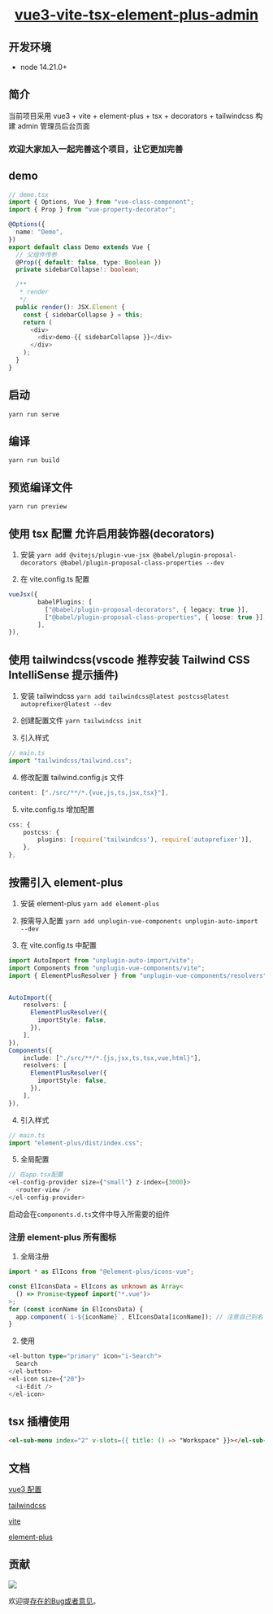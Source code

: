 <p style="text-align: center;">
  <h1 align="center"><a href="javascript:void(0);">vue3-vite-tsx-element-plus-admin</a></h1>
</p>

## 开发环境

- node 14.21.0+

## 简介

当前项目采用 vue3 + vite + element-plus + tsx + decorators + tailwindcss 构建 admin 管理员后台页面

### 欢迎大家加入一起完善这个项目，让它更加完善

## demo

```ts
// demo.tsx
import { Options, Vue } from "vue-class-component";
import { Prop } from "vue-property-decorator";

@Options({
  name: "Demo",
})
export default class Demo extends Vue {
  // 父组件传参
  @Prop({ default: false, type: Boolean })
  private sidebarCollapse!: boolean;

  /**
   * render
   */
  public render(): JSX.Element {
    const { sidebarCollapse } = this;
    return (
      <div>
        <div>demo-{{ sidebarCollapse }}</div>
      </div>
    );
  }
}
```

## 启动

`yarn run serve`

## 编译

`yarn run build`

## 预览编译文件

`yarn run preview`

## 使用 tsx 配置 允许启用装饰器(decorators)

1. 安装
   `yarn add @vitejs/plugin-vue-jsx @babel/plugin-proposal-decorators @babel/plugin-proposal-class-properties --dev`

2. 在 vite.config.ts 配置

```ts
vueJsx({
        babelPlugins: [
          ["@babel/plugin-proposal-decorators", { legacy: true }],
          ["@babel/plugin-proposal-class-properties", { loose: true }],
        ],
}),
```

## 使用 tailwindcss(vscode 推荐安装 Tailwind CSS IntelliSense 提示插件)

1. 安装 tailwindcss
   `yarn add tailwindcss@latest postcss@latest autoprefixer@latest --dev`

2. 创建配置文件
   `yarn tailwindcss init`

3. 引入样式

```ts
// main.ts
import "tailwindcss/tailwind.css";
```

4. 修改配置 tailwind.config.js 文件

```js
content: ["./src/**/*.{vue,js,ts,jsx,tsx}"],
```

5.  vite.config.ts 增加配置

```ts
css: {
    postcss: {
        plugins: [require('tailwindcss'), require('autoprefixer')],
    },
},
```

## 按需引入 element-plus

1. 安装 element-plus
   `yarn add element-plus`

2. 按需导入配置
   `yarn add unplugin-vue-components unplugin-auto-import --dev`

3. 在 vite.config.ts 中配置

```ts
import AutoImport from "unplugin-auto-import/vite";
import Components from "unplugin-vue-components/vite";
import { ElementPlusResolver } from "unplugin-vue-components/resolvers";


AutoImport({
    resolvers: [
      ElementPlusResolver({
        importStyle: false,
      }),
    ],
}),
Components({
    include: ["./src/**/*.{js,jsx,ts,tsx,vue,html}"],
    resolvers: [
      ElementPlusResolver({
        importStyle: false,
      }),
    ],
}),
```

4. 引入样式

```ts
// main.ts
import "element-plus/dist/index.css";
```

5. 全局配置

```ts
// 在app.tsx配置
<el-config-provider size={"small"} z-index={3000}>
  <router-view />
</el-config-provider>
```

启动会在`components.d.ts`文件中导入所需要的组件

### 注册 element-plus 所有图标

1. 全局注册

```ts
import * as ElIcons from "@element-plus/icons-vue";

const ElIconsData = ElIcons as unknown as Array<
  () => Promise<typeof import("*.vue")>
>;
for (const iconName in ElIconsData) {
  app.component(`i-${iconName}`, ElIconsData[iconName]); // 注意自己别名 i-
}
```

2. 使用

```ts
<el-button type="primary" icon="i-Search">
  Search
</el-button>
<el-icon size={"20"}>
  <i-Edit />
</el-icon>
```

## tsx 插槽使用

```html
<el-sub-menu index="2" v-slots={{ title: () => "Workspace" }}></el-sub-menu>
```

## 文档

[vue3 配置](https://cli.vuejs.org/config/)

[tailwindcss](https://www.tailwindcss.cn/)

[vite](https://cn.vitejs.dev/config/worker-options.html#worker-format)

[element-plus](https://element-plus.gitee.io/zh-CN/)


## 贡献
<a href="https://github.com/klover2/wechatpay-node-v3-ts/graphs/contributors">
  <img src="https://contrib.rocks/image?repo=klover2/wechatpay-node-v3-ts" />
</a>

欢迎提[存在的Bug或者意见](https://github.com/klover2/wechatpay-node-v3-ts/issues)。
